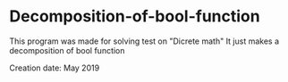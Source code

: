 # Decomposition-of-bool-function
This program was made for solving test on "Dicrete math"
It just makes a decomposition of bool function

Creation date: May 2019
